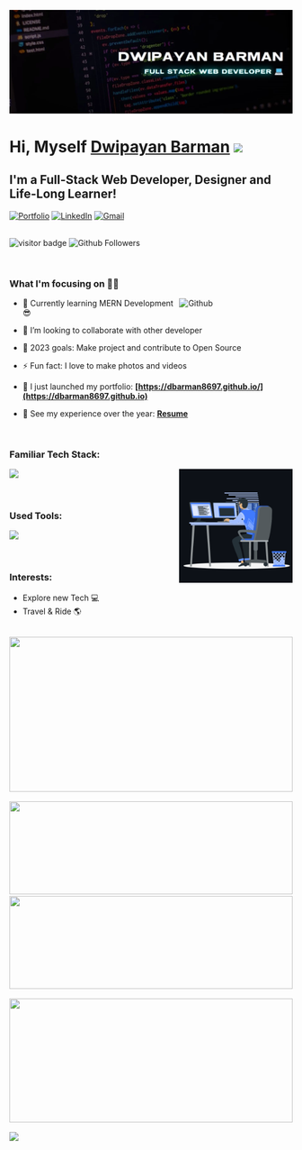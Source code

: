 ![banner](https://raw.githubusercontent.com/dbarman8697/dbarman8697/main/GitHubBanner.webp)

# Hi, Myself <a href="https://dbarman8697.github.io" target="_blank">Dwipayan Barman</a> <img src="https://media.giphy.com/media/hvRJCLFzcasrR4ia7z/giphy.gif" width="25px">

## I'm a Full-Stack Web Developer, Designer and Life-Long Learner!

<div align="left">
<a href="https://dbarman8697.github.io/"><img alt="Portfolio" src="https://img.shields.io/badge/portfolio-008000.svg?style=for-the-badge&logo=google-chrome&logoColor=white"/></a>
<a href="https://www.linkedin.com/in/dbarman8697/"><img alt="LinkedIn" src="https://img.shields.io/badge/linkedin-%230077B5.svg?style=for-the-badge&logo=linkedin&logoColor=white"/></a>
<a href="mailto:mail.dbarman8697@gmail.com"><img alt="Gmail" src="https://img.shields.io/badge/Gmail-D14836?style=for-the-badge&logo=gmail&logoColor=white"/></a>
<!-- <a href="https://leetcode.com/dbarman8697/"><img alt="LeetCode" src="https://img.shields.io/badge/LeetCode-FFA116?style=for-the-badge&logo=leetcode&logoColor=white"/></a>
<a href="https://www.hackerrank.com/dbarman8697"><img alt="HackerRank" src="https://img.shields.io/badge/HackerRank-32C766?style=for-the-badge&logo=hackerrank&logoColor=white"/></a> -->
</div>

<br/>

![visitor badge](https://visitor-badge.laobi.icu/badge?page_id=dbarman8697.visitor-badge.issue.1&title=Github%20Visitors)
![Github Followers](https://img.shields.io/github/followers/dbarman8697?label=Github%20Connection&style=flat)

<br/>

### What I'm focusing on 👨‍💻

<img width="40%" align="right" alt="Github" src="https://raw.githubusercontent.com/onimur/.github/master/.resources/git-header.svg" />

- 🌱 Currently learning MERN Development 😎
- 👯 I’m looking to collaborate with other developer
- 🥅 2023 goals: Make project and contribute to Open Source
- ⚡ Fun fact: I love to make photos and videos
- 🔭 I just launched my portfolio: **[https://dbarman8697.github.io/](https://dbarman8697.github.io)**
- 💼 See my experience over the year: **[Resume](https://drive.google.com/file/d/1CRSBWeLAUaS7qHf-aI2oTKdYAXDItec6/view?usp=share_link)**

  <br />

### Familiar Tech Stack:

<!-- coding boy -->
<img width="40%" align="right" alt="Coding Boy" src="https://github.com/dbarman8697/dbarman8697/blob/master/coding.gif?raw=true" />

<!-- language -->

[![](https://skillicons.dev/icons?i=javascript,react,redux,nodejs,expressjs,html,css)]()

<br/>

### Used Tools:

[![](https://skillicons.dev/icons?i=git,github,netlify,vscode,mongodb)]()


<br />

### Interests:

- Explore new Tech 💻
- Travel & Ride 🌎

<br/>
<!-- ### My GitHub Stats: -->
 <img
       height="275rem" width="100%"
        src="https://github-readme-activity-graph.cyclic.app/graph?username=dbarman8697&theme=react-dark&hide_border=true"
      />

  <img height="165rem" width="100%"
        src="https://github-readme-streak-stats.herokuapp.com?user=dbarman8697&_border=true&theme=dark&hide_border=true&theme=react"
      />
 <img height="165rem" width="100%" src="https://github-readme-stats.vercel.app/api?username=dbarman8697&theme=react&border_radius=4.6&hide_border=true&layout=compact&show_icons=true"
      />

<img height="220px" width="100%" src="https://github-readme-stats.vercel.app/api/top-langs?username=dbarman8697&theme=react&border_radius=4.6&show_icons=true&count_private=true&hide_border=true&show_icons=true"
      />


![](./profile-3d-contrib/profile-south-season-animate.svg)
